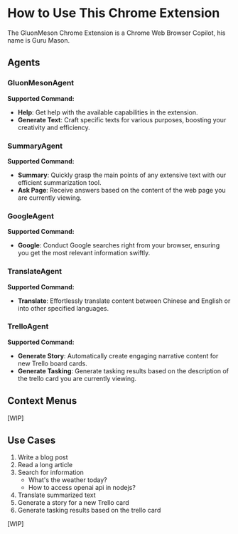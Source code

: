 # How to Use This Chrome Extension
The GluonMeson Chrome Extension is a Chrome Web Browser Copilot, his name is Guru Mason.

## Agents

### GluonMesonAgent
**Supported Command:**
* **Help**: Get help with the available capabilities in the extension.
* **Generate Text**: Craft specific texts for various purposes, boosting your creativity and efficiency.

### SummaryAgent
**Supported Command:**
* **Summary**: Quickly grasp the main points of any extensive text with our efficient summarization tool.
* **Ask Page**: Receive answers based on the content of the web page you are currently viewing.

### GoogleAgent
**Supported Command:**
* **Google**: Conduct Google searches right from your browser, ensuring you get the most relevant information swiftly.

### TranslateAgent
**Supported Command:**
* **Translate**: Effortlessly translate content between Chinese and English or into other specified languages.

### TrelloAgent
**Supported Command:**
* **Generate Story**: Automatically create engaging narrative content for new Trello board cards.
* **Generate Tasking**: Generate tasking results based on the description of the trello card you are currently viewing.

## Context Menus
[WIP]

## Use Cases

1. Write a blog post
2. Read a long article
3. Search for information
   * What's the weather today?
   * How to access openai api in nodejs?
4. Translate summarized text
5. Generate a story for a new Trello card
6. Generate tasking results based on the trello card

[WIP]